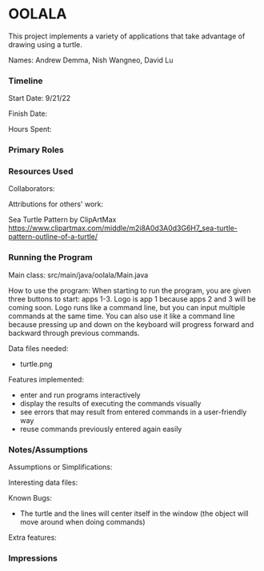 OOLALA
====

This project implements a variety of applications that take advantage of drawing using a turtle.

Names: Andrew Demma, Nish Wangneo, David Lu


### Timeline

Start Date: 9/21/22

Finish Date: 

Hours Spent: 

### Primary Roles


### Resources Used

Collaborators:

Attributions for others' work:

Sea Turtle Pattern by ClipArtMax
https://www.clipartmax.com/middle/m2i8A0d3A0d3G6H7_sea-turtle-pattern-outline-of-a-turtle/


### Running the Program

Main class: src/main/java/oolala/Main.java

How to use the program:
When starting to run the program, you are given three buttons to start: apps 1-3. 
Logo is app 1 because apps 2 and 3 will be coming soon.
Logo runs like a command line, but you can input multiple commands at the same time. 
You can also use it like a command line because pressing up and down on the keyboard will progress forward and backward through previous commands.

Data files needed: 
- turtle.png

Features implemented:
- enter and run programs interactively
- display the results of executing the commands visually
- see errors that may result from entered commands in a user-friendly way
- reuse commands previously entered again easily 



### Notes/Assumptions

Assumptions or Simplifications:

Interesting data files:

Known Bugs:
- The turtle and the lines will center itself in the window (the object will move around when doing commands)

Extra features:


### Impressions

